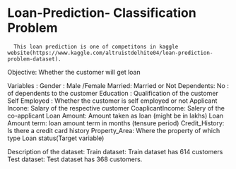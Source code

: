 # Loan-Prediction- Classification Problem 
      This loan prediction is one of competitons in kaggle website(https://www.kaggle.com/altruistdelhite04/loan-prediction-problem-dataset).
      
Objective: Whether the customer will get loan 

Variables : 
 Gender : Male /Female 
 Married: Married or Not
 Dependents: No : of dependents to the customer 
 Education : Qualification of the customer 
 Self Employed : Whether the customer is self employed or not 
 Applicant Incone: Salary of the respective customer 
 CoaplicantIncome: Salery of the co-applicant 
 Loan Amount: Amount taken as loan (might be in lakhs)
 Loan Amount term: loan amount term in months (tensure period)
 Credit_History: Is there a credit card history 
 Property_Area: Where the property of which type 
 Loan status(Target variable)
 
 
 Description of the dataset:
 Train dataset: Train dataset has 614 customers 
 Test dataset: Test dataset has 368 customers.


